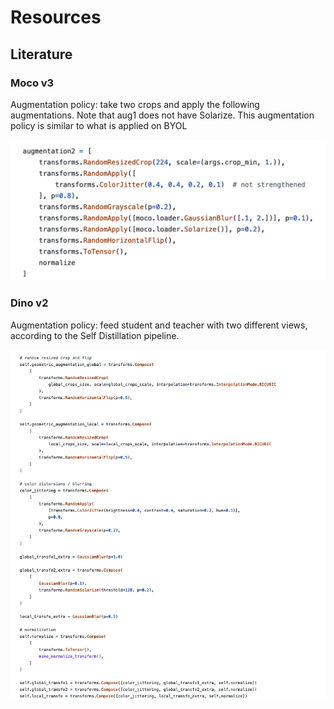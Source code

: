 # Resources

## Literature

### Moco v3

Augmentation policy: take two crops and apply the following augmentations. Note that aug1 does not have Solarize. This augmentation policy is similar to what is applied on BYOL

![](../../../static/IDEAS/mocov3.png)

### Dino v2

Augmentation policy: feed student and teacher with two different views, according to the Self Distillation pipeline.

![](../../../static/IDEAS/dinov2.png)